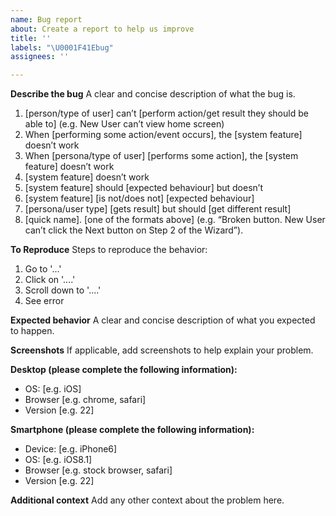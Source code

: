 ```yaml
---
name: Bug report
about: Create a report to help us improve
title: ''
labels: "\U0001F41Ebug"
assignees: ''

---
```


**Describe the bug**
A clear and concise description of what the bug is.
1. [person/type of user] can’t [perform action/get result they should be able to] (e.g. New User can’t view home screen)
2. When [performing some action/event occurs], the [system feature] doesn’t work
3. When [persona/type of user] [performs some action], the [system feature] doesn’t work
4. [system feature] doesn’t work
5. [system feature] should [expected behaviour] but doesn’t
6. [system feature] [is not/does not] [expected behaviour]
7. [persona/user type] [gets result] but should [get different result]
8. [quick name]. [one of the formats above] (e.g. “Broken button. New User can’t click the Next button on Step 2 of the Wizard”).

**To Reproduce**
Steps to reproduce the behavior:
1. Go to '...'
2. Click on '....'
3. Scroll down to '....'
4. See error

**Expected behavior**
A clear and concise description of what you expected to happen.

**Screenshots**
If applicable, add screenshots to help explain your problem.

**Desktop (please complete the following information):**
 - OS: [e.g. iOS]
 - Browser [e.g. chrome, safari]
 - Version [e.g. 22]

**Smartphone (please complete the following information):**
 - Device: [e.g. iPhone6]
 - OS: [e.g. iOS8.1]
 - Browser [e.g. stock browser, safari]
 - Version [e.g. 22]

**Additional context**
Add any other context about the problem here.
